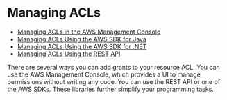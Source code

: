 # Managing ACLs<a name="managing-acls"></a>


+ [Managing ACLs in the AWS Management Console](manage-acls-using-console.md)
+ [Managing ACLs Using the AWS SDK for Java](acl-using-java-sdk.md)
+ [Managing ACLs Using the AWS SDK for \.NET](acl-using-dot-net-sdk.md)
+ [Managing ACLs Using the REST API](acl-using-rest-api.md)

 There are several ways you can add grants to your resource ACL\. You can use the AWS Management Console, which provides a UI to manage permissions without writing any code\. You can use the REST API or one of the AWS SDKs\. These libraries further simplify your programming tasks\. 
